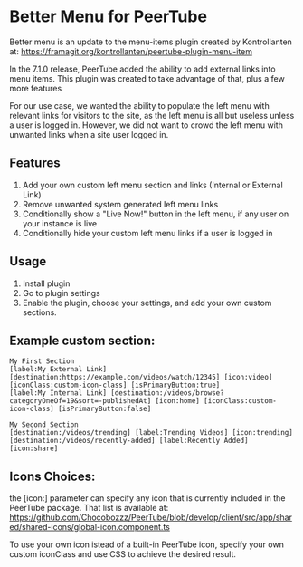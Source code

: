 # Better Menu for PeerTube

Better menu is an update to the menu-items plugin created by Kontrollanten at:
https://framagit.org/kontrollanten/peertube-plugin-menu-item

In the 7.1.0 release, PeerTube added the ability to add external links into menu items. This plugin was created to take advantage of that, plus a few more features

For our use case, we wanted the ability to populate the left menu with relevant links for visitors to the site, as the left menu is all but useless unless a user is logged in. However, we did not want to crowd the left menu with unwanted links when a site user logged in.

## Features
1. Add your own custom left menu section and links (Internal or External Link)
2. Remove unwanted system generated left menu links
3. Conditionally show a "Live Now!" button in the left menu, if any user on your instance is live
4. Conditionally hide your custom left menu links if a user is logged in

## Usage
1. Install plugin
2. Go to plugin settings
3. Enable the plugin, choose your settings, and add your own custom sections.

## Example custom section:
```
My First Section
[label:My External Link] [destination:https://example.com/videos/watch/12345] [icon:video] [iconClass:custom-icon-class] [isPrimaryButton:true]
[label:My Internal Link] [destination:/videos/browse?categoryOneOf=19&sort=-publishedAt] [icon:home] [iconClass:custom-icon-class] [isPrimaryButton:false]

My Second Section
[destination:/videos/trending] [label:Trending Videos] [icon:trending]
[destination:/videos/recently-added] [label:Recently Added] [icon:share]
```
## Icons Choices:
the [icon:] parameter can specify any icon that is currently included in the PeerTube package. That list is available at:
https://github.com/Chocobozzz/PeerTube/blob/develop/client/src/app/shared/shared-icons/global-icon.component.ts

To use your own icon istead of a built-in PeerTube icon, specify your own custom iconClass and use CSS to achieve the desired result.
